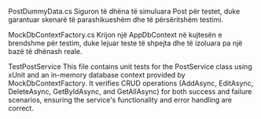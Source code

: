 PostDummyData.cs
Siguron të dhëna të simuluara Post për testet, duke garantuar skenarë të parashikueshëm dhe të përsëritshëm testimi.

MockDbContextFactory.cs
Krijon një AppDbContext në kujtesën e brendshme për testim, duke lejuar teste të shpejta dhe të izoluara pa një bazë të dhënash reale.

TestPostService
This file contains unit tests for the PostService class using xUnit and an in-memory database context provided by MockDbContextFactory. It verifies CRUD operations (AddAsync, EditAsync, DeleteAsync, GetByIdAsync, and GetAllAsync) for both success and failure scenarios, ensuring the service's functionality and error handling are correct.


